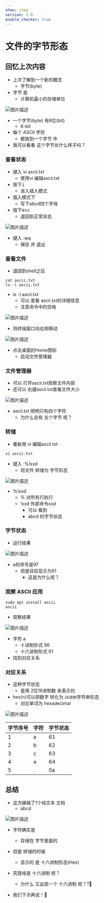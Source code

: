 ```yaml
---
show: step
version: 1.0
enable_checker: true
---
```


# 文件的字节形态

## 回忆上次内容

- 上次了解到一个新的概念	
	- 字节(byte) 
- 字节 是 
	- 计算机最小的存储单位 

![图片描述](https://doc.shiyanlou.com/courses/uid1190679-20230919-1695127432369)

- 一个字节(byte) 有8位(bit)
	- 8-bit 
- 每个 ASCII 字符 
	- 都放到一个字节 中
- 我可以看看 这个字节长什么样子吗？

### 查看状态

- 键入 vi ascii.txt
	- 使用vi 编辑ascii.txt
- 按下<kbd>i</kbd>
	- 进入插入模式
- 插入模式下
	- 写下abcd四个字母
- 按下<kbd>esc</kbd>
	- 退回到正常状态 

![图片描述](https://doc.shiyanlou.com/courses/uid1190679-20230401-1680357055697)

- 键入 :wq
	- 保存 并 退出 


### 查看文件

- 退回到shell之后

```
cat ascii.txt
ls -l ascii.txt
```

- ls -l ascii.txt
	- 可以 查看 ascii.txt的详细信息
	- 注意命令中的空格

![图片描述](https://doc.shiyanlou.com/courses/uid1190679-20230607-1686096745652)


- 将终端窗口向右侧移动

![图片描述](https://doc.shiyanlou.com/courses/uid1190679-20230331-1680228021803)

- 点击桌面的Home图标
	- 启动文件管理器

### 文件管理器

- 可以 打开ascii.txt观察文件内容
- 还可以 右键ascii.txt查看文件大小

![图片描述](https://doc.shiyanlou.com/courses/uid1190679-20230329-1680090596240)

- ascii.txt 明明只有四个字符
	- 为什么会有 五个字节 呢？

### 转储

- 重新用 vi 编辑ascii.txt

```
vi ascii.txt
```

- 键入 :%!xxd 
	- 将文件 转储为 字节形态

![图片描述](https://doc.shiyanlou.com/courses/uid1190679-20230401-1680357359530)

- %!xxd
	- % 对所有行执行
	- !xxd 外部命令xxd
		- 可以 看到
		- abcd 的字节状态

### 字节状态

- 运行结果

![图片描述](https://doc.shiyanlou.com/courses/uid1190679-20230401-1680312320860)

- a的序号是97
	- 但是目前显示为61
		- 这是为什么呢？

### 观察 ASCII 应用

```
sudo apt install ascii
ascii
```

- 观察结果

![图片描述](https://doc.shiyanlou.com/courses/uid1190679-20230920-1695185977063)

- 字符 a
	- 十进制形式 96
	- 十六进制形式 61 
- 找到对应关系

### 对应关系

- 这种字节状态 
	- 是用 2位16进制数 来表示的
- hex(n)可以把数字 转化为 `16进制`字符串形态
	- 对应单词为 hexadecimal

![图片描述](https://doc.shiyanlou.com/courses/uid1190679-20230331-1680260465062)

| 字节序号 | 字符 | 字节状态 | 
|---|---|---|
|1| a | 61 |
|2| b | 62 |
|3| c | 63 |
|4| e | 64 |
|5| . | 0a |

## 总结

- 这次编辑了1个纯文本 文档
	- abcd

![图片描述](https://doc.shiyanlou.com/courses/uid1190679-20230920-1695186650816)

- 字符确实是
	- 存储在 字节里面的
- 但是 转储的时候
	- 显示的 是 十六进制形态(Hex)

- 究竟啥是 十六进制 呢？
	-  为什么 又出现一个 十六进制 呢？?🤔
- 我们下次再说！👋